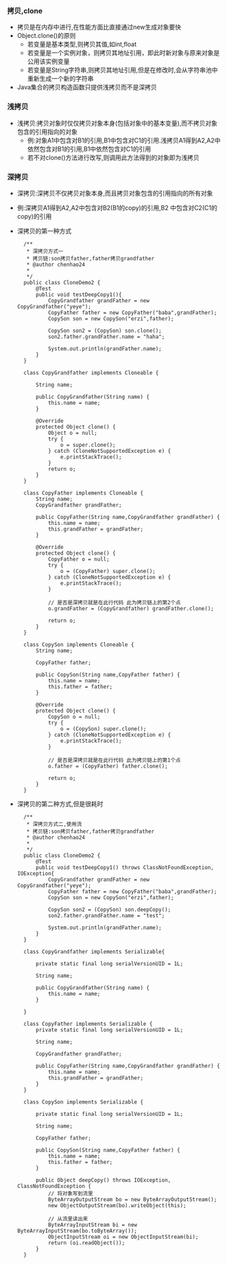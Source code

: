 ### 拷贝,clone
* 拷贝是在内存中进行,在性能方面比直接通过new生成对象要快
* Object.clone()的原则
	* 若变量是基本类型,则拷贝其值,如int,float
	* 若变量是一个实例对象，则拷贝其地址引用，即此时新对象与原来对象是公用该实例变量
	* 若变量是String字符串,则拷贝其地址引用,但是在修改时,会从字符串池中重新生成一个新的字符串
* Java集合的拷贝构造函数只提供浅拷贝而不是深拷贝

### 浅拷贝
* 浅拷贝:拷贝对象时仅仅拷贝对象本身(包括对象中的基本变量),而不拷贝对象包含的引用指向的对象
	* 例:对象A1中包含对B1的引用,B1中包含对C1的引用.浅拷贝A1得到A2,A2中依然包含对B1的引用,B1中依然包含对C1的引用
	* 若不对clone()方法进行改写,则调用此方法得到的对象即为浅拷贝

### 深拷贝
* 深拷贝:深拷贝不仅拷贝对象本身,而且拷贝对象包含的引用指向的所有对象
* 例:深拷贝A1得到A2,A2中包含对B2(B1的copy)的引用,B2 中包含对C2(C1的copy)的引用
* 深拷贝的第一种方式
			
		/**
		 * 深拷贝方式一
		 * 拷贝链:son拷贝father,father拷贝grandfather
		 * @author chenhao24
		 *
		 */
		public class CloneDemo2 {
			@Test
			public void testDeepCopy1(){
				CopyGrandfather grandFather = new CopyGrandfather("yeye");
				CopyFather father = new CopyFather("baba",grandFather);
				CopySon son = new CopySon("erzi",father);
				
				CopySon son2 = (CopySon) son.clone();
				son2.father.grandFather.name = "haha";
				
				System.out.println(grandFather.name);
			}
		}
		
		class CopyGrandfather implements Cloneable {
		
			String name;
		
			public CopyGrandfather(String name) {
				this.name = name;
			}
		
			@Override
			protected Object clone() {
				Object o = null;
				try {
					o = super.clone();
				} catch (CloneNotSupportedException e) {
					e.printStackTrace();
				}
				return o;
			}
		}
		
		class CopyFather implements Cloneable {
			String name;
			CopyGrandfather grandFather;
		
			public CopyFather(String name,CopyGrandfather grandFather) {
				this.name = name;
				this.grandFather = grandFather;
			}
		
			@Override
			protected Object clone() {
				CopyFather o = null;
				try {
					o = (CopyFather) super.clone();
				} catch (CloneNotSupportedException e) {
					e.printStackTrace();
				}
				
				// 是否是深拷贝就是在此行代码 此为拷贝链上的第2个点
				o.grandFather = (CopyGrandfather) grandFather.clone();
				
				return o;
			}
		}
		
		class CopySon implements Cloneable {
			String name;
			
			CopyFather father;
		
			public CopySon(String name,CopyFather father) {
				this.name = name;
				this.father = father;
			}
		
			@Override
			protected Object clone() {
				CopySon o = null;
				try {
					o = (CopySon) super.clone();
				} catch (CloneNotSupportedException e) {
					e.printStackTrace();
				}
				
				// 是否是深拷贝就是在此行代码 此为拷贝链上的第1个点
				o.father = (CopyFather) father.clone();
				
				return o;
			}
		}
* 深拷贝的第二种方式,但是很耗时
		
		/**
		 * 深拷贝方式二,使用流
		 * 拷贝链:son拷贝father,father拷贝grandfather
		 * @author chenhao24
		 *
		 */
		public class CloneDemo2 {
			@Test
			public void testDeepCopy1() throws ClassNotFoundException, IOException{
				CopyGrandfather grandFather = new CopyGrandfather("yeye");
				CopyFather father = new CopyFather("baba",grandFather);
				CopySon son = new CopySon("erzi",father);
				
				CopySon son2 = (CopySon) son.deepCopy();
				son2.father.grandFather.name = "test";
				
				System.out.println(grandFather.name);
			}
		}
		
		class CopyGrandfather implements Serializable{
		
			private static final long serialVersionUID = 1L;
			
			String name;
		
			public CopyGrandfather(String name) {
				this.name = name;
			}
		
		}
		
		class CopyFather implements Serializable {
			private static final long serialVersionUID = 1L;
			
			String name;
			
			CopyGrandfather grandFather;
		
			public CopyFather(String name,CopyGrandfather grandFather) {
				this.name = name;
				this.grandFather = grandFather;
			}
		}
		
		class CopySon implements Serializable {
			
			private static final long serialVersionUID = 1L;
			
			String name;
			
			CopyFather father;
		
			public CopySon(String name,CopyFather father) {
				this.name = name;
				this.father = father;
			}
			
			public Object deepCopy() throws IOException, ClassNotFoundException {
				// 将对象写到流里
				ByteArrayOutputStream bo = new ByteArrayOutputStream();
				new ObjectOutputStream(bo).writeObject(this);
				
				// 从流里读出来
				ByteArrayInputStream bi = new ByteArrayInputStream(bo.toByteArray());
				ObjectInputStream oi = new ObjectInputStream(bi);
				return (oi.readObject());
			}
		}

